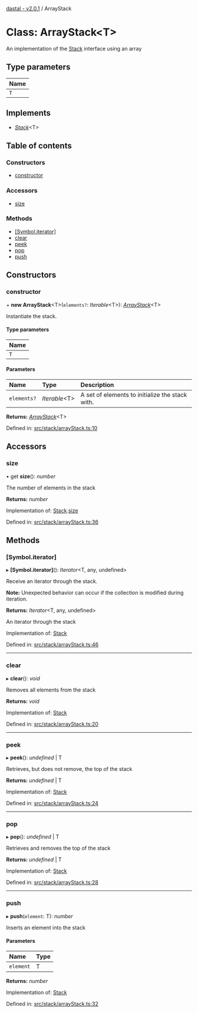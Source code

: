 [dastal - v2.0.1](../README.md) / ArrayStack

# Class: ArrayStack<T\>

An implementation of the [Stack](../interfaces/stack.md) interface using an array

## Type parameters

| Name |
| :------ |
| `T` |

## Implements

- [*Stack*](../interfaces/stack.md)<T\>

## Table of contents

### Constructors

- [constructor](arraystack.md#constructor)

### Accessors

- [size](arraystack.md#size)

### Methods

- [[Symbol.iterator]](arraystack.md#[symbol.iterator])
- [clear](arraystack.md#clear)
- [peek](arraystack.md#peek)
- [pop](arraystack.md#pop)
- [push](arraystack.md#push)

## Constructors

### constructor

\+ **new ArrayStack**<T\>(`elements?`: *Iterable*<T\>): [*ArrayStack*](arraystack.md)<T\>

Instantiate the stack.

#### Type parameters

| Name |
| :------ |
| `T` |

#### Parameters

| Name | Type | Description |
| :------ | :------ | :------ |
| `elements?` | *Iterable*<T\> | A set of elements to initialize the stack with. |

**Returns:** [*ArrayStack*](arraystack.md)<T\>

Defined in: [src/stack/arrayStack.ts:10](https://github.com/havelessbemore/dastal/blob/c8bb6f5/src/stack/arrayStack.ts#L10)

## Accessors

### size

• get **size**(): *number*

The number of elements in the stack

**Returns:** *number*

Implementation of: [Stack](../interfaces/stack.md).[size](../interfaces/stack.md#size)

Defined in: [src/stack/arrayStack.ts:36](https://github.com/havelessbemore/dastal/blob/c8bb6f5/src/stack/arrayStack.ts#L36)

## Methods

### [Symbol.iterator]

▸ **[Symbol.iterator]**(): *Iterator*<T, any, undefined\>

Receive an iterator through the stack.

**Note:** Unexpected behavior can occur if the collection is modified during iteration.

**Returns:** *Iterator*<T, any, undefined\>

An iterator through the stack

Implementation of: [Stack](../interfaces/stack.md)

Defined in: [src/stack/arrayStack.ts:46](https://github.com/havelessbemore/dastal/blob/c8bb6f5/src/stack/arrayStack.ts#L46)

___

### clear

▸ **clear**(): *void*

Removes all elements from the stack

**Returns:** *void*

Implementation of: [Stack](../interfaces/stack.md)

Defined in: [src/stack/arrayStack.ts:20](https://github.com/havelessbemore/dastal/blob/c8bb6f5/src/stack/arrayStack.ts#L20)

___

### peek

▸ **peek**(): *undefined* \| T

Retrieves, but does not remove, the top of the stack

**Returns:** *undefined* \| T

Implementation of: [Stack](../interfaces/stack.md)

Defined in: [src/stack/arrayStack.ts:24](https://github.com/havelessbemore/dastal/blob/c8bb6f5/src/stack/arrayStack.ts#L24)

___

### pop

▸ **pop**(): *undefined* \| T

Retrieves and removes the top of the stack

**Returns:** *undefined* \| T

Implementation of: [Stack](../interfaces/stack.md)

Defined in: [src/stack/arrayStack.ts:28](https://github.com/havelessbemore/dastal/blob/c8bb6f5/src/stack/arrayStack.ts#L28)

___

### push

▸ **push**(`element`: T): *number*

Inserts an element into the stack

#### Parameters

| Name | Type |
| :------ | :------ |
| `element` | T |

**Returns:** *number*

Implementation of: [Stack](../interfaces/stack.md)

Defined in: [src/stack/arrayStack.ts:32](https://github.com/havelessbemore/dastal/blob/c8bb6f5/src/stack/arrayStack.ts#L32)
